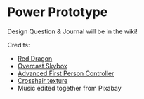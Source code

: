 # Power Prototype

Design Question & Journal will be in the wiki!

Credits:

- [Red Dragon](https://assetstore.unity.com/packages/3d/characters/creatures/dragon-for-boss-monster-hp-79398)
- [Overcast Skybox](https://assetstore.unity.com/packages/2d/textures-materials/sky/allsky-free-10-sky-skybox-set-146014)
- [Advanced First Person Controller](https://assetstore.unity.com/packages/templates/systems/advanced-first-person-controller-167675)
- [Crosshair texture](https://assetstore.unity.com/packages/2d/gui/icons/os-crosshairs-free-crosshair-pack-216732)
- Music edited together from Pixabay
